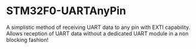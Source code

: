 # STM32F0-UARTAnyPin
A simplistic method of receiving UART data to any pin with EXTI capability. Allows reception of UART data without a dedicated UART module in a non blocking fashion!

